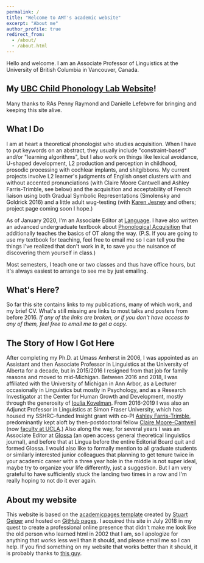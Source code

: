```yaml
---
permalink: /
title: "Welcome to AMT's academic website"
excerpt: "About me"
author_profile: true
redirect_from: 
  - /about/
  - /about.html
---
```

<div class="amtText" markdown="1">
Hello and welcome. I am an Associate Professor of Linguistics at the University of British Columbia in Vancouver, Canada.

My <a href="http://childphonlab.arts.ubc.ca">UBC Child Phonology Lab Website</A>! 
---
Many thanks to RAs Penny Raymond and Danielle Lefebvre for bringing and keeping this site alive. 

What I Do
---
I am at heart a theoretical phonologist who studies acquisition. When I have to put keywords on an abstract, they usually include "constraint-based" and/or "learning algorithms", but I also work on things like lexical avoidance, U-shaped development, L2 production and perception in childhood, prosodic processing with cochlear implants, and shitgibbons. My current projects involve L2 learner's judgments of English onset clusters with and without accented pronunciations (with Claire Moore Cantwell and Ashley Farris-Trimble, see below) and the acquisition and acceptability of French liaison using both Gradual Symbolic Representations (Smolensky and Goldrick 2016) and a little adult wug-testing (with <a href="">Karen Jesney</a> and others; project page coming soon I hope.) 

As of January 2020, I'm an Associate Editor at <a href="https://languagelsa.org/index.php/language"> Language</a>. I have also written an advanced undergraduate textbook about <A href="https://www.macmillanihe.com/page/detail/Phonological-Acquisition/?K=9780230293762">Phonological Acquisition</a> that additionally teaches the basics of OT along the way. (P.S. If you are going to use my textbook for teaching, feel free to email me so I can tell you the things I've realized that don't work in it, to save you the nuisance of discovering them yourself in class.)

Most semesters, I teach one or two classes and thus have office hours, but it's always easiest to arrange to see me by just emailing. 

What's Here?
-----
So far this site contains links to my publications, many of which work, and my brief CV.
What's still missing are links to most talks and posters from before 2016. *If any of the links are broken, or if you don't have access to any of them, feel free to email me to get a copy.*

The Story of How I Got Here
-----
After completing my Ph.D. at Umass Amherst in 2006, I was appointed as an Assistant and then Associate Professor in Linguistics at the University of Alberta for a decade, but in 2015/2016 I resigned from that job for family reasons and moved to mid-Michigan. Between 2016 and 2018, I was affiliated with the University of Michigan in Ann Arbor, as a Lecturer occasionally in Linguistics but mostly in Psychology, and as a Research Investigator at the Center for Human Growth and Development, mostly through the generosity of <a href="https://lsa.umich.edu/psych/people/faculty/kovelman.html">Ioulia Kovelman</a>. From 2016-2019 I was also an Adjunct Professor in Linguistics at Simon Fraser University, which has housed my SSHRC-funded Insight grant with co-PI <a href="https://www.sfu.ca/linguistics/people/faculty/farris-trimble.html">Ashley Farris-Trimble</a>, predominantly kept aloft by then-postdoctoral fellow <a href="http://www.clairemoorecantwell.org/">Claire Moore-Cantwell</a> (now <a href="https://linguistics.ucla.edu/person/claire-moore-cantwell/">faculty at UCLA</a>.) Also along the way, for several years I was an Associate Editor at <a href="https://www.glossa-journal.org/">Glossa</a> (an open access general theoretical linguistics journal), and before that at Lingua before the entire Editorial Board quit and formed Glossa. I would also like to formally mention to all graduate students or similarly interested junior colleagues that planning to get tenure twice in your academic career with a three year hole in the middle is not super ideal, maybe try to organize your life differently, just a suggestion. But I am very grateful to have sufficiently stuck the landing two times in a row and I'm really hoping to not do it ever again.

**About my website**
------
This website is based on the [academicpages template](https://github.com/academicpages/academicpages.github.io) created by [Stuart Geiger](http://stuartgeiger.com) and hosted on [GitHub pages](https://pages.github.com). I acquired this site in July 2018 in my quest to create a professional online presence that didn't make me look like the old person who learned html in 2002 that I am, so I apologize for anything that works less well than it should, and please email me so I can help. If you find something on my website that works better than it should, it is probably thanks to <a href="https://rogertessier.org/">this guy</a>.
</div>
